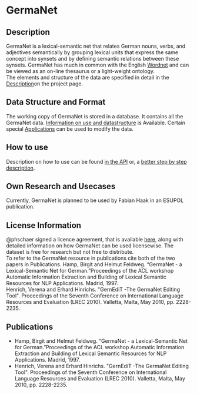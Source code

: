 # GermaNet 

## Description

GermaNet is a lexical-semantic net that relates German nouns, verbs, and adjectives semantically by grouping lexical units that express the same concept into synsets and by defining semantic relations between these synsets. GermaNet has much in common with the English [Wordnet](https://wordnet.princeton.edu/) and can be viewed as an on-line thesaurus or a light-weight ontology.  
The elements and structure of the data are specified in detail in the [Description](ttps://uni-tuebingen.de/en/faculties/faculty-of-humanities/departments/modern-languages/department-of-linguistics/chairs/general-and-computational-linguistics/ressources/lexica/germanet/description/)on the project page.  

## Data Structure and Format 

The working copy of GermaNet is stored in a database. It contains all the GermaNet data. [Information on use and datastructure](https://uni-tuebingen.de/en/faculties/faculty-of-humanities/departments/modern-languages/department-of-linguistics/chairs/general-and-computational-linguistics/ressources/lexica/germanet/data-format/database/) is Available. Certain special [Applications](https://uni-tuebingen.de/en/faculties/faculty-of-humanities/departments/modern-languages/department-of-linguistics/chairs/general-and-computational-linguistics/ressources/lexica/germanet/applications-tools/) can be used to modify the data.


## How to use
Description on how to use can be found [in the API](https://germanetpy.readthedocs.io/en/latest/) or, a [better step by step description](https://github.com/Germanet-sfs/germanetTutorials/blob/master/pythonAPI/germanetpy_tutorial.ipynb).

## Own Research and Usecases

Currently, GermaNet is planned to be used by Fabian Haak in an ESUPOL publication.

## License Information

@phschaer signed a licence agreement, that is available [here](https://uni-tuebingen.de/en/faculties/faculty-of-humanities/departments/modern-languages/department-of-linguistics/chairs/general-and-computational-linguistics/ressources/lexica/germanet/licenses/), along with detailed information on how GermaNet can be used licensewise. The dataset is free for research but not free to distribute.  
To refer to the GermaNet resource in publications cite both of the two papers in Publications.
Hamp, Birgit and Helmut Feldweg. “GermaNet - a Lexical-Semantic Net for German.”Proceedings of the ACL workshop Automatic Information Extraction and Building of Lexical Semantic Resources for NLP Applications. Madrid, 1997.  
Henrich, Verena and Erhard Hinrichs. "GernEdiT -The GermaNet Editing Tool". Proceedings of the Seventh Conference on International Language Resources and Evaluation (LREC 2010). Valletta, Malta, May 2010, pp. 2228-2235.  


## Publications

- Hamp, Birgit and Helmut Feldweg. “GermaNet - a Lexical-Semantic Net for German.”Proceedings of the ACL workshop Automatic Information Extraction and Building of Lexical Semantic Resources for NLP Applications. Madrid, 1997.  
- Henrich, Verena and Erhard Hinrichs. "GernEdiT -The GermaNet Editing Tool". Proceedings of the Seventh Conference on International Language Resources and Evaluation (LREC 2010). Valletta, Malta, May 2010, pp. 2228-2235.  


